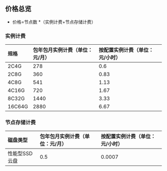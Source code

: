 ## 价格总览

- 价格=节点数 *（实例计费+节点存储计费）

### 实例计费

|规格| 包年包月实例计费（单位：元/月） | 按配置实例计费（单位：元/小时）
:--|:---|:---
|2C4G |278 |0.6
|2C8G |360|0.83
|4C8G |541|1.13
|4C16G |720|1.67
|8C32G |1440 |3.33
|16C64G |2880 |6.67

### 节点存储计费

|磁盘类型| 包年包月实例计费（单位：元/月） | 按配置实例计费（单位：元/小时）
:--|:---|:---
|性能型SSD云盘 |0.5 | 0.0007
